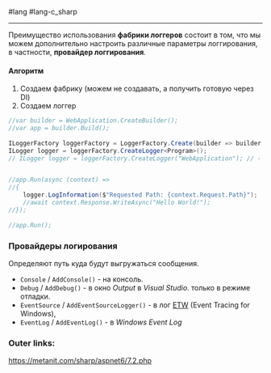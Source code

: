 #lang #lang-c_sharp 

---
Преимущество использования **фабрики логгеров** состоит в том, что мы можем дополнительно настроить различные параметры логгирования, в частности, **провайдер логгирования**.

#### Алгоритм
1. Создаем фабрику (можем не создавать, а получить готовую через DI)
2. Создаем логгер

```csharp
//var builder = WebApplication.CreateBuilder();
//var app = builder.Build();
 
ILoggerFactory loggerFactory = LoggerFactory.Create(builder => builder.AddConsole());
ILogger logger = loggerFactory.CreateLogger<Program>();
// ILogger logger = loggerFactory.CreateLogger("WebApplication"); // - категорию можно задать и так


//app.Run(async (context) =>
//{
    logger.LogInformation($"Requested Path: {context.Request.Path}");
    //await context.Response.WriteAsync("Hello World!");
//});
 
//app.Run();
```

### Провайдеры логирования
Определяют путь куда будут выгружаться сообщения.
- `Console` / `AddConsole()` - на консоль.
- `Debug` / `AddDebug()` - в окно *Output* в *Visual Studio*.  только в режиме отладки.
- `EventSource` / `AddEventSourceLogger()` - в лог [ETW](https://docs.microsoft.com/en-us/windows/win32/etw/event-tracing-portal) (Event Tracing for Windows),  
- `EventLog` / `AddEventLog()` - в *Windows Event Log*



### Outer links:
https://metanit.com/sharp/aspnet6/7.2.php
